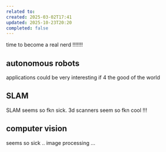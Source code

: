 ```yaml
---
related to:
created: 2025-03-02T17:41
updated: 2025-10-23T20:20
completed: false
---
```

time to become a real nerd !!!!!!!
## autonomous robots
applications could be very interesting if 4 the good of the world
## SLAM
SLAM seems so fkn sick. 
3d scanners seem so fkn cool !!!
## computer vision
seems so sick ..
image processing …